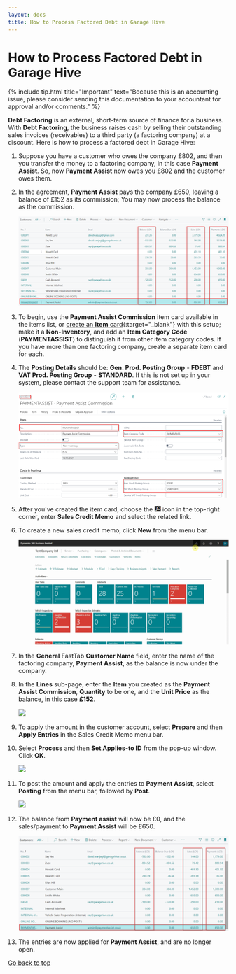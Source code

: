 ```yaml
---
layout: docs
title: How to Process Factored Debt in Garage Hive
---
```


<a name="top"></a>

# How to Process Factored Debt in Garage Hive

   {% include tip.html title="Important" text="Because this is an accounting issue, please consider sending this documentation to your accountant for approval and/or comments." %}

**Debt Factoring** is an external, short-term source of finance for a business. With **Debt Factoring**, the business raises cash by selling their outstanding sales invoices (receivables) to a third party (a factoring company) at a discount. Here is how to process a factored debt in Garage Hive:
1. Suppose you have a customer who owes the company £802, and then you transfer the money to a factoring company, in this case **Payment Assist**. So, now **Payment Assist** now owes you £802 and the customer owes them.
1. In the agreement, **Payment Assist** pays the company £650, leaving a balance of £152 as its commission; You may now process the balance as the commission.

   ![](media/garagehive-processing-factored-debt1.png)

1. To begin, use the **Payment Assist Commission** item card available in the items list, or [create an **Item** card](garagehive-create-an-item-card.html){:target="_blank"} with this setup; make it a **Non-Inventory**, and add an **Item Category Code** (**PAYMENTASSIST**) to distinguish it from other item category codes. If you have more than one factoring company, create a separate item card for each.
1. The **Posting Details** should be: **Gen. Prod. Posting Group** - **FDEBT** and **VAT Prod. Posting Group** - **STANDARD**. If this is not set up in your system, please contact the support team for assistance.

   ![](media/garagehive-processing-factored-debt2.png)

1. After you've created the item card, choose the ![](media/search_icon.png) icon in the top-right corner, enter **Sales Credit Memo** and select the related link.
1. To create a new sales credit memo, click **New** from the menu bar.

   ![](media/garagehive-processing-factored-debt3.gif)

1. In the **General** FastTab **Customer Name** field, enter the name of the factoring company, **Payment Assist**, as the balance is now under the company.
1. In the **Lines** sub-page, enter the **Item** you created as the **Payment Assist Commission**, **Quantity** to be one, and the **Unit Price** as the balance, in this case **£152**.

   ![](media/garagehive-processing-factored-debt4.gif)

1. To apply the amount in the customer account, select **Prepare** and then **Apply Entries** in the Sales Credit Memo menu bar.
1. Select **Process** and then **Set Applies-to ID** from the pop-up window. Click **OK**.

   ![](media/garagehive-processing-factored-debt7.gif)

1. To post the amount and apply the entries to **Payment Assist**, select **Posting** from the menu bar, followed by **Post**.
   
   ![](media/garagehive-processing-factored-debt5.gif)

1. The balance from **Payment assist** will now be £0, and the sales/payment to **Payment Assist** will be £650.

   ![](media/garagehive-processing-factored-debt6.png)

1. The entries are now applied for **Payment Assist**, and are no longer open.


[Go back to top](#top)

